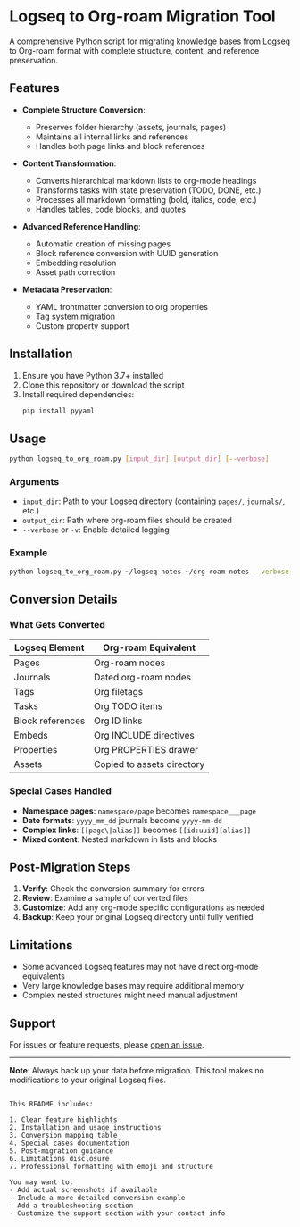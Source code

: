 # Logseq to Org-roam Migration Tool

A comprehensive Python script for migrating knowledge bases from Logseq to Org-roam format with complete structure, content, and reference preservation.


## Features

- **Complete Structure Conversion**:
  - Preserves folder hierarchy (assets, journals, pages)
  - Maintains all internal links and references
  - Handles both page links and block references

- **Content Transformation**:
  - Converts hierarchical markdown lists to org-mode headings
  - Transforms tasks with state preservation (TODO, DONE, etc.)
  - Processes all markdown formatting (bold, italics, code, etc.)
  - Handles tables, code blocks, and quotes

- **Advanced Reference Handling**:
  - Automatic creation of missing pages
  - Block reference conversion with UUID generation
  - Embedding resolution
  - Asset path correction

- **Metadata Preservation**:
  - YAML frontmatter conversion to org properties
  - Tag system migration
  - Custom property support

## Installation

1. Ensure you have Python 3.7+ installed
2. Clone this repository or download the script
3. Install required dependencies:
   ```bash
   pip install pyyaml
   ```

## Usage

```bash
python logseq_to_org_roam.py [input_dir] [output_dir] [--verbose]
```

### Arguments

- `input_dir`: Path to your Logseq directory (containing `pages/`, `journals/`, etc.)
- `output_dir`: Path where org-roam files should be created
- `--verbose` or `-v`: Enable detailed logging

### Example

```bash
python logseq_to_org_roam.py ~/logseq-notes ~/org-roam-notes --verbose
```

## Conversion Details

### What Gets Converted

| Logseq Element          | Org-roam Equivalent               |
|-------------------------|-----------------------------------|
| Pages                   | Org-roam nodes                    |
| Journals                | Dated org-roam nodes              |
| Tags                    | Org filetags                      |
| Tasks                   | Org TODO items                    |
| Block references        | Org ID links                      |
| Embeds                  | Org INCLUDE directives            |
| Properties              | Org PROPERTIES drawer             |
| Assets                  | Copied to assets directory        |

### Special Cases Handled

- **Namespace pages**: `namespace/page` becomes `namespace___page`
- **Date formats**: `yyyy_mm_dd` journals become `yyyy-mm-dd`
- **Complex links**: `[[page\|alias]]` becomes `[[id:uuid][alias]]`
- **Mixed content**: Nested markdown in lists and blocks

## Post-Migration Steps

1. **Verify**: Check the conversion summary for errors
2. **Review**: Examine a sample of converted files
3. **Customize**: Add any org-mode specific configurations as needed
4. **Backup**: Keep your original Logseq directory until fully verified

## Limitations

- Some advanced Logseq features may not have direct org-mode equivalents
- Very large knowledge bases may require additional memory
- Complex nested structures might need manual adjustment

## Support

For issues or feature requests, please [open an issue](https://github.com/canxer314/logseq_to_org_roam/issues).

---

**Note**: Always back up your data before migration. This tool makes no modifications to your original Logseq files.
```

This README includes:

1. Clear feature highlights
2. Installation and usage instructions
3. Conversion mapping table
4. Special cases documentation
5. Post-migration guidance
6. Limitations disclosure
7. Professional formatting with emoji and structure

You may want to:
- Add actual screenshots if available
- Include a more detailed conversion example
- Add a troubleshooting section
- Customize the support section with your contact info
